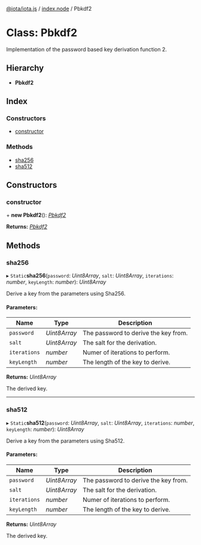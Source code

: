 [@iota/iota.js](../README.md) / [index.node](../modules/index_node.md) / Pbkdf2

# Class: Pbkdf2

Implementation of the password based key derivation function 2.

## Hierarchy

* **Pbkdf2**

## Index

### Constructors

* [constructor](index_node.pbkdf2.md#constructor)

### Methods

* [sha256](index_node.pbkdf2.md#sha256)
* [sha512](index_node.pbkdf2.md#sha512)

## Constructors

### constructor

\+ **new Pbkdf2**(): [*Pbkdf2*](crypto_pbkdf2.pbkdf2.md)

**Returns:** [*Pbkdf2*](crypto_pbkdf2.pbkdf2.md)

## Methods

### sha256

▸ `Static`**sha256**(`password`: *Uint8Array*, `salt`: *Uint8Array*, `iterations`: *number*, `keyLength`: *number*): *Uint8Array*

Derive a key from the parameters using Sha256.

#### Parameters:

Name | Type | Description |
------ | ------ | ------ |
`password` | *Uint8Array* | The password to derive the key from.   |
`salt` | *Uint8Array* | The salt for the derivation.   |
`iterations` | *number* | Numer of iterations to perform.   |
`keyLength` | *number* | The length of the key to derive.   |

**Returns:** *Uint8Array*

The derived key.

___

### sha512

▸ `Static`**sha512**(`password`: *Uint8Array*, `salt`: *Uint8Array*, `iterations`: *number*, `keyLength`: *number*): *Uint8Array*

Derive a key from the parameters using Sha512.

#### Parameters:

Name | Type | Description |
------ | ------ | ------ |
`password` | *Uint8Array* | The password to derive the key from.   |
`salt` | *Uint8Array* | The salt for the derivation.   |
`iterations` | *number* | Numer of iterations to perform.   |
`keyLength` | *number* | The length of the key to derive.   |

**Returns:** *Uint8Array*

The derived key.
